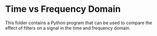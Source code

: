 # Time vs Frequency Domain
This folder contains a Python program that can be used to compare the effect of filters on a signal in the time and frequency domain.
